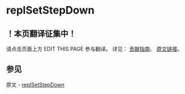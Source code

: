 # replSetStepDown

## ！本页翻译征集中！

请点击页面上方 EDIT THIS PAGE 参与翻译。
详见：
[贡献指南]( https://github.com/JinMuInfo/MongoDB-Manual-zh/blob/master/CONTRIBUTING.md )、
[原文链接](  https://docs.mongodb.com/manual/reference/command/replSetStepDown/  )。

## 参见

原文 - [replSetStepDown]( https://docs.mongodb.com/manual/reference/command/replSetStepDown/ )

